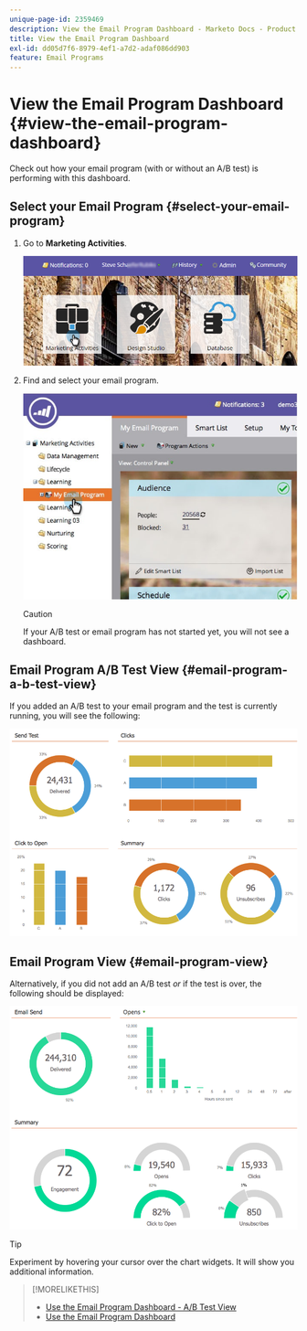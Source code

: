 ```yaml
---
unique-page-id: 2359469
description: View the Email Program Dashboard - Marketo Docs - Product Documentation
title: View the Email Program Dashboard
exl-id: dd05d7f6-8979-4ef1-a7d2-adaf086dd903
feature: Email Programs
---
```

# View the Email Program Dashboard {#view-the-email-program-dashboard}

Check out how your email program (with or without an A/B test) is performing with this dashboard.

## Select your Email Program {#select-your-email-program}

1. Go to **Marketing Activities**.

   ![](assets/login-marketing-activities.png)

1. Find and select your email program.

   ![](assets/selectemailprogram.jpg)

   >[!CAUTION]
   >
   >If your A/B test or email program has not started yet, you will not see a dashboard.

## Email Program A/B Test View {#email-program-a-b-test-view}

   If you added an A/B test to your email program and the test is currently running, you will see the following:

   ![](assets/image2014-9-12-14-3a2-3a25.png)

## Email Program View {#email-program-view}

   Alternatively, if you did not add an A/B test *or* if the test is over, the following should be displayed:

   ![](assets/image2014-9-12-14-3a3-3a3.png)

   >[!TIP]
   >
   >Experiment by hovering your cursor over the chart widgets. It will show you additional information.

>[!MORELIKETHIS]
>
>* [Use the Email Program Dashboard - A/B Test View](/help/marketo/product-docs/email-marketing/email-programs/email-program-actions/email-test-a-b-test/use-the-email-program-dashboard-a-b-test-view.md)
>* [Use the Email Program Dashboard](/help/marketo/product-docs/email-marketing/email-programs/email-program-data/use-the-email-program-dashboard.md)
